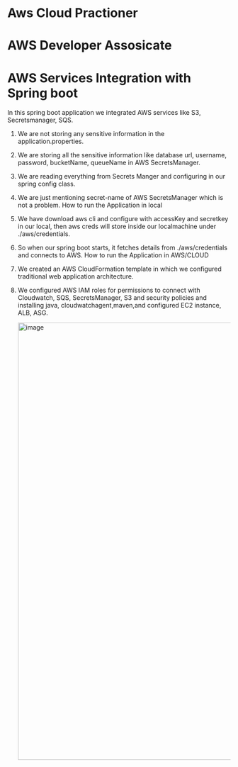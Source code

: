 # Aws Cloud Practioner
# AWS Developer Assosicate
# AWS Services Integration with Spring boot

In this spring boot application we integrated AWS services like S3, Secretsmanager, SQS.
  1. We are not storing any sensitive information in the application.properties.
  2. We are storing all the sensitive information like database url, username, password, bucketName, queueName in AWS SecretsManager.
  3. We are reading everything from Secrets Manger and configuring in our spring config class.
  4. We are just mentioning secret-name of AWS SecretsManager which is not a problem.
How to run the Application in local
  1. We have download aws cli and configure with accessKey and secretkey in our local, then aws creds will store inside our localmachine under ./aws/credentials.
  2. So when our spring boot starts, it fetches details from ./aws/credentials and connects to AWS.
How to run the Application in AWS/CLOUD
  1. We created an AWS CloudFormation template in which we configured traditional web application architecture.
  2. We configured AWS IAM roles for permissions to connect with Cloudwatch, SQS, SecretsManager, S3 and security policies and installing java,     cloudwatchagent,maven,and configured EC2 instance, ALB, ASG.

     <img width="987" alt="image" src="https://github.com/user-attachments/assets/61473915-304e-4746-9eb7-b5050fa02664" />


